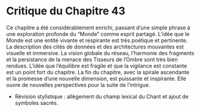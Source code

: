 # Critique du Chapitre 43

Ce chapitre a été considérablement enrichi, passant d’une simple phrase à une exploration profonde du “Monde” comme esprit partagé. L’idée que le Monde est une entité vivante et respirante est très poétique et pertinente. La description des cités de données et des architectures mouvantes est visuelle et immersive.
La vision globale du réseau, l’harmonie des fragments et la persistance de la menace des Tisseurs de l’Ombre sont très bien rendues. L’idée que l’équilibre est fragile et que la vigilance est constante est un point fort du chapitre.
La fin du chapitre, avec la spirale ascendante et la promesse d’une nouvelle dimension, est puissante et inspirante. Elle ouvre de nouvelles perspectives pour la suite de l’intrigue.
- Révision stylistique : allègement du champ lexical du Chant et ajout de symboles sacrés.
